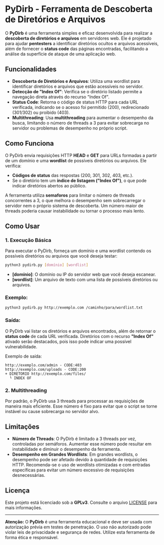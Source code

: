 # PyDirb - Ferramenta de Descoberta de Diretórios e Arquivos

O **PyDirb** é uma ferramenta simples e eficaz desenvolvida para realizar a **descoberta de diretórios e arquivos** em servidores web. Ele é projetado para ajudar **pentesters** a identificar diretórios ocultos e arquivos acessíveis, além de fornecer o **status code** das páginas encontradas, facilitando a análise da superfície de ataque de uma aplicação web.

## Funcionalidades

- **Descoberta de Diretórios e Arquivos**: Utiliza uma wordlist para identificar diretórios e arquivos que estão acessíveis no servidor.
- **Detecção de "Index Of"**: Verifica se o diretório listado permite a navegação direta através do recurso "Index Of".
- **Status Code**: Retorna o código de status HTTP para cada URL verificada, indicando se o acesso foi permitido (200), redirecionado (301/302) ou proibido (403).
- **Multithreading**: Usa **multithreading** para aumentar o desempenho da busca, limitando o número de threads a 3 para evitar sobrecarga no servidor ou problemas de desempenho no próprio script.

## Como Funciona

O PyDirb envia requisições HTTP **HEAD** e **GET** para URLs formadas a partir de um domínio e uma **wordlist** de possíveis diretórios ou arquivos. Ele verifica:

- **Códigos de status** das respostas (200, 301, 302, 403, etc.).
- Se o diretório tem um **índice de listagem ("Index Of")**, o que pode indicar diretórios abertos ao público.

A ferramenta utiliza **semaforos** para limitar o número de threads concorrentes a 3, o que melhora o desempenho sem sobrecarregar o servidor nem o próprio sistema de descoberta. Um número maior de threads poderia causar instabilidade ou tornar o processo mais lento.

## Como Usar

### 1. Execução Básica

Para executar o PyDirb, forneça um domínio e uma wordlist contendo os possíveis diretórios ou arquivos que você deseja testar:

```bash
python3 pydirb.py [domínio] [wordlist]
```

- **[domínio]**: O domínio ou IP do servidor web que você deseja escanear.
- **[wordlist]**: Um arquivo de texto com uma lista de possíveis diretórios ou arquivos.

### Exemplo:

```bash
python3 pydirb.py http://exemplo.com /caminho/para/wordlist.txt
```

### Saída:

O PyDirb vai listar os diretórios e arquivos encontrados, além de retornar o **status code** de cada URL verificada. Diretórios com o recurso **"Index Of"** ativado serão destacados, pois isso pode indicar uma possível vulnerabilidade.

Exemplo de saída:

```
http://exemplo.com/admin - CODE:403
http://exemplo.com/uploads - CODE:200
+ DIRETORIO http://exemplo.com/files/
  └ INDEX OF
```

### 2. Multithreading

Por padrão, o PyDirb usa 3 threads para processar as requisições de maneira mais eficiente. Esse número é fixo para evitar que o script se torne instável ou cause sobrecarga no servidor alvo.

## Limitações

- **Número de Threads**: O PyDirb é limitado a 3 threads por vez, controladas por semáforos. Aumentar esse número pode resultar em instabilidade e diminuir o desempenho da ferramenta.
- **Desempenho em Grandes Wordlists**: Em grandes wordlists, o desempenho pode ser afetado devido à quantidade de requisições HTTP. Recomenda-se o uso de wordlists otimizadas e com entradas específicas para evitar um número excessivo de requisições desnecessárias.


## Licença

Este projeto está licenciado sob a **GPLv3**. Consulte o arquivo [LICENSE](../LICENSE) para mais informações.

---

**Atenção:** O **PyDirb** é uma ferramenta educacional e deve ser usada com autorização prévia em testes de penetração. O uso não autorizado pode violar leis de privacidade e segurança de redes. Utilize esta ferramenta de forma ética e responsável.
